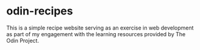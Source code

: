 # odin-recipes

This is a simple recipe website serving as an exercise in web development as part of my engagement with the learning resources provided by The Odin Project.